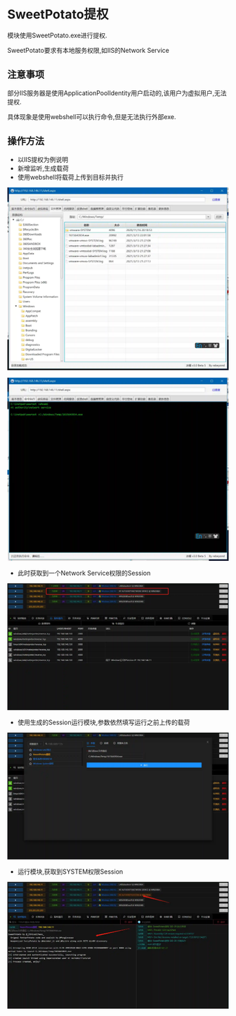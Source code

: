 # SweetPotato提权


模块使用SweetPotato.exe进行提权.

SweetPotato要求有本地服务权限,如IIS的Network Service

## 注意事项
部分IIS服务器是使用ApplicationPoolIdentity用户启动的,该用户为虚拟用户,无法提权.

具体现象是使用webshell可以执行命令,但是无法执行外部exe.

## 操作方法
+ 以IIS提权为例说明
+ 新增监听,生成载荷
+ 使用webshell将载荷上传到目标并执行

![](img\PrivilegeEscalation_ExploitationForPrivilegeEscalation_SweetPotato\1.webp)

![](img\PrivilegeEscalation_ExploitationForPrivilegeEscalation_SweetPotato\2.webp)

+ 此时获取到一个Network Service权限的Session

![](img\PrivilegeEscalation_ExploitationForPrivilegeEscalation_SweetPotato\3.webp)

+ 使用生成的Session运行模块,参数依然填写运行之前上传的载荷

![](img\PrivilegeEscalation_ExploitationForPrivilegeEscalation_SweetPotato\4.webp)

+ 运行模块,获取到SYSTEM权限Session

![](img\PrivilegeEscalation_ExploitationForPrivilegeEscalation_SweetPotato\5.webp)






